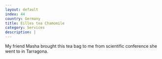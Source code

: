 ```yaml
---
layout: default
index: 44
country: Germany
title: Eilles tea Chamomile
category: Services
description: |
---
```


My friend Masha brought this tea bag to me from scientific conference she went to in Tarragona.

